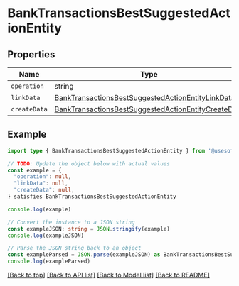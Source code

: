 
# BankTransactionsBestSuggestedActionEntity


## Properties

Name | Type
------------ | -------------
`operation` | string
`linkData` | [BankTransactionsBestSuggestedActionEntityLinkData](BankTransactionsBestSuggestedActionEntityLinkData.md)
`createData` | [BankTransactionsBestSuggestedActionEntityCreateData](BankTransactionsBestSuggestedActionEntityCreateData.md)

## Example

```typescript
import type { BankTransactionsBestSuggestedActionEntity } from '@usesofia/pegasus-ai-api-sdk'

// TODO: Update the object below with actual values
const example = {
  "operation": null,
  "linkData": null,
  "createData": null,
} satisfies BankTransactionsBestSuggestedActionEntity

console.log(example)

// Convert the instance to a JSON string
const exampleJSON: string = JSON.stringify(example)
console.log(exampleJSON)

// Parse the JSON string back to an object
const exampleParsed = JSON.parse(exampleJSON) as BankTransactionsBestSuggestedActionEntity
console.log(exampleParsed)
```

[[Back to top]](#) [[Back to API list]](../README.md#api-endpoints) [[Back to Model list]](../README.md#models) [[Back to README]](../README.md)


